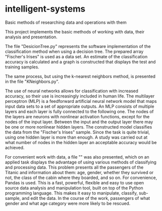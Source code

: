 # intelligent-systems
Basic methods of researching data and operations with them

This project implements the basic methods of working with data, their analysis and presentation.

The file "DesicionTree.py" represents the software implementation of the classification method when using a decision tree. 
The prepared array "Fischer's Irises" is used as a data set. An estimate of the classification accuracy is 
calculated and a graph is constructed that displays the test and training samples.

The same process, but using the k-nearest neighbors method, is presented in the file "KNeighbors.py".

The use of neural networks allows for classification with increased accuracy, so their use is increasingly included in human life.
The multilayer perceptron (MLP) is a feedforward artificial neural network model that maps input data sets to a set of appropriate 
outputs. An MLP consists of multiple layers and each layer is fully connected to the following one. The nodes of the layers are 
neurons with  nonlinear activation functions, except for the nodes of the input layer. Between the input and the output layer 
there may be one or more nonlinear hidden layers. The constructed model classifies the data from the "Fischer's Irises" sample. 
Since the task is quite trivial, using one hidden layer is more than enough. A study was carried out at what number of nodes in 
the hidden layer an acceptable accuracy would be achieved.

For convenient work with data, a file "" was also presented, which on an applied task displays the advantage of using various 
methods of classifying and processing data. This problem presents all the passengers of the Titanic and information about 
them: age, gender, whether they survived or not, the class of the cabin where they boarded, and so on. For convenience, Pandas 
is used. This is a fast, powerful, flexible and easy to use open source data analysis and manipulation tool, built on top 
of the Python programming language. This makes it easy to manipulate, classify, sub-sample, and edit the data.
In the course of the work, passengers of what gender and what age category were more likely to be rescued.
